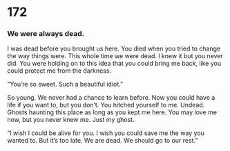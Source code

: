 # 172

### We were always dead.

I was dead before you brought us here. You died when you tried to change the way things were. This whole time we were dead. I knew it but you never did. You were holding on to this idea that you could bring me back, like you could protect me from the darkness.

“You’re so sweet. Such a beautiful idiot.”

So young. We never had a chance to learn before. Now you could have a life if you want to, but you don’t. You hitched yourself to me. Undead. Ghosts haunting this place as long as you kept me here. You may love me now, but you never knew me. Just my ghost.

“I wish I could be alive for you. I wish you could save me the way you wanted to. But it’s too late. We are dead. We should go to our rest.”
